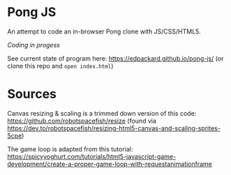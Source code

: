 # Pong JS

An attempt to code an in-browser Pong clone with JS/CSS/HTML5.

_Coding in progess_

See current state of program here: https://edpackard.github.io/pong-js/
(or clone this repo and `open index.html`)

# Sources

Canvas resizing & scaling is a trimmed down version of this code: https://github.com/robotspacefish/resize (found via https://dev.to/robotspacefish/resizing-html5-canvas-and-scaling-sprites-5cpe)

The game loop is adapted from this tutorial: https://spicyyoghurt.com/tutorials/html5-javascript-game-development/create-a-proper-game-loop-with-requestanimationframe
